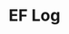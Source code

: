 ---
layout: page_archive_gallery
title: "EF Log"
category: log
description: A location-specific personal log.
permalink: /log/archive/south-america
continent: South America
loading_animation: true
sitemap:
  priority: 0.9
---
